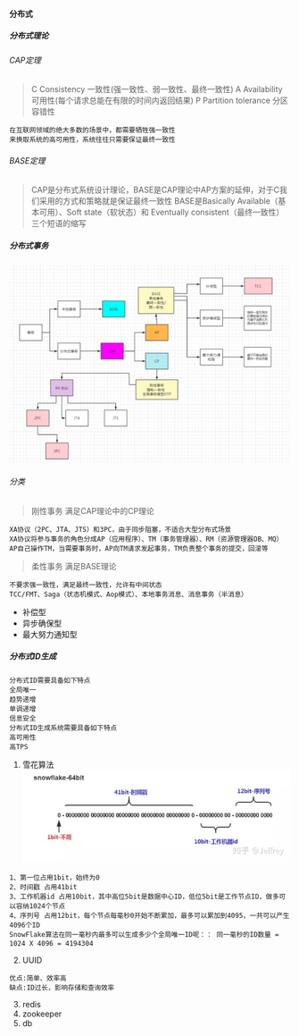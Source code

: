 #### 分布式

##### 分布式理论

###### CAP定理

> C Consistency 一致性(强一致性、弱一致性、最终一致性)
> A Availability 可用性(每个请求总能在有限的时间内返回结果)
> P Partition tolerance 分区容错性

```text
在互联⽹领域的绝⼤多数的场景中，都需要牺牲强⼀致性
来换取系统的⾼可⽤性，系统往往只需要保证最终⼀致性
```

###### BASE定理

> CAP是分布式系统设计理论，BASE是CAP理论中AP⽅案的延伸，对于C我们采⽤的⽅式和策略就是保证最终⼀致性
> BASE是Basically Available（基本可⽤）、Soft state（软状态）和 Eventually consistent（最终⼀致性）三个短语的缩写

##### 分布式事务
![img.png](trx.png)
###### 分类

> 刚性事务 满足CAP理论中的CP理论

```text
XA协议（2PC、JTA、JTS）和3PC，由于同步阻塞，不适合大型分布式场景
XA协议将参与事务的角色分成AP（应用程序）、TM（事务管理器）、RM（资源管理器DB、MQ）
AP⾃⼰操作TM，当需要事务时，AP向TM请求发起事务，TM负责整个事务的提交，回滚等
```

> 柔性事务 满足BASE理论

```text
不要求强一致性，满足最终一致性，允许有中间状态
TCC/FMT、Saga（状态机模式、Aop模式）、本地事务消息、消息事务（半消息）
```
- 补偿型
- 异步确保型
- 最大努力通知型

##### 分布式ID生成

```text
分布式ID需要具备如下特点
全局唯一
趋势递增
单调递增
信息安全
分布式ID生成系统需要具备如下特点
高可用性
高TPS 
```

1. 雪花算法
   ![img.png](snowflake.png)

```text
1、第一位占用1bit，始终为0
2、时间戳 占用41bit
3、工作机器id 占用10bit，其中高位5bit是数据中心ID，低位5bit是工作节点ID，做多可以容纳1024个节点
4、序列号 占用12bit，每个节点每毫秒0开始不断累加，最多可以累加到4095，一共可以产生4096个ID
SnowFlake算法在同一毫秒内最多可以生成多少个全局唯一ID呢：： 同一毫秒的ID数量 = 1024 X 4096 = 4194304
```

2. UUID

```text
优点:简单、效率高
缺点:ID过长，影响存储和查询效率
```

3. redis
4. zookeeper
5. db
